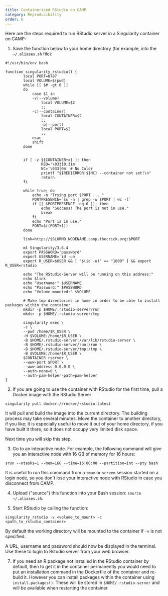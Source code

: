```yaml
---
title: Containerised RStudio on CAMP
category: Reproducibility
order: 6
---
```


Here are the steps required to run RStudio server in a Singularity container on CAMP:

1) Save the function below to your home directory (for example, into the `~/.aliases.sh` file):

```
#!/usr/bin/env bash

function singularity_rstudio() {
        local PORT=8787
        local VOLUME=$(pwd)
        while [[ $# -gt 0 ]]
        do
            case $1 in
            -v|--volume)
                local VOLUME=$2
                ;;
            -c|--container)
                local CONTAINER=$2
                ;;
                -p|--port)
                local PORT=$2
                ;;
            esac
            shift
        done


        if [ -z ${CONTAINER+x} ]; then
                RED='\033[0;31m'
                NC='\033[0m' # No Color
                printf "${RED}ERROR:${NC} --container not set!\n"
                return
        fi

        while true; do
            echo -n "Trying port $PORT ... "
            PORTPRESENCE=`ss -n | grep -w $PORT | wc -l`
            if [[ $PORTPRESENCE -eq 0 ]]; then
                echo "Success! The port is not in use."
                break
            fi
            echo "Port is in use."
            PORT=$((PORT+1))
        done

        link=http://$SLURMD_NODENAME.camp.thecrick.org:$PORT

        ml Singularity/3.6.4
        export PASSWORD='password'
        export USERNAME=`id -un`
        export R_USER=$USER && [ "$(id -u)" == "1000" ] && export R_USER=rstudio

        echo "The RStudio-Server will be running on this address:"
        echo $link
        echo "Username:" $USERNAME
        echo "Password:" $PASSWORD
        echo "Volume mounted:" $VOLUME

        # Make tmp directories in home in order to be able to install packages within the container
        mkdir -p $HOME/.rstudio-server/run
        mkdir -p $HOME/.rstudio-server/tmp

        singularity exec \
        -c \
        --pwd /home/$R_USER \
        -H $VOLUME:/home/$R_USER \
        -B $HOME/.rstudio-server:/var/lib/rstudio-server \
        -B $HOME/.rstudio-server/run:/run \
        -B $HOME/.rstudio-server/tmp:/tmp \
        -B $VOLUME:/home/$R_USER \
        $CONTAINER rserver \
        --www-port $PORT \
        --www-address 0.0.0.0 \
        --auth-none=0 \
        --auth-pam-helper-path=pam-helper
}
```

2) If you are going to use the container with RStudio for the first time, pull a Docker image with the RStudio Server:

`singularity pull docker://rocker/rstudio:latest`

It will pull and build the image into the current directory. The building process may take several minutes. Move the container to another directory, if you like; it is especially useful to move it out of your home directory, if you have built it there, so it does not occupy very limited disk space. 

Next time you will skip this step.

3) Go to an interactive node. For example, the following command will give you an interactive node with 16 GB of memory for 16 hours:

`srun --ntasks=1 --mem=16G --time=16:00:00 --partition=int --pty bash`

It is useful to run this command from a `tmux` or `screen` session started on a login node, so you don't lose your interactive node with RStudio in case you disconnect from CAMP.

4) Upload ("source") this function into your Bash session: `source ~/.aliases.sh`.

5) Start RStudio by calling the function: 

`singularity_rstudio -v <volume_to_mount> -c <path_to_rstudio_container>`

By default the working directory will be mounted to the container if `-v` is not specified.

A URL, username and password should now be displayed in the terminal. Use these to login to Rstudio server from your web browser.

7) If you need an R package not installed in the RStudio container by default, then to get it in the container permanently you would need to put an installation command in the Dockerfile of the container and re-build it. However you can install packages within the container using `install.packages()`. These will be stored in `$HOME/.rstudio-server` and will be available when restarting the container.
